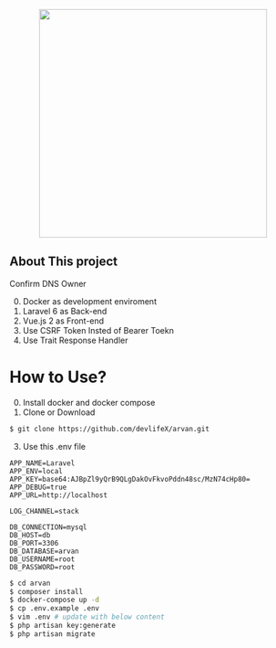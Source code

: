 <p align="center"><img src="https://res.cloudinary.com/dtfbvvkyp/image/upload/v1566331377/laravel-logolockup-cmyk-red.svg" width="400"></p>


## About This project
 Confirm DNS Owner
 
0) Docker as development enviroment 
1) Laravel 6 as Back-end  
2) Vue.js 2 as Front-end 
3) Use CSRF Token Insted of Bearer Toekn  
4) Use Trait Response Handler   


How to Use?
========
0) Install docker and docker compose
1) Clone or Download 
```bash
$ git clone https://github.com/devlifeX/arvan.git
```
3) Use this .env file
```plain
APP_NAME=Laravel
APP_ENV=local
APP_KEY=base64:AJBpZl9yQrB9QLgDakOvFkvoPddn48sc/MzN74cHp80=
APP_DEBUG=true
APP_URL=http://localhost

LOG_CHANNEL=stack

DB_CONNECTION=mysql
DB_HOST=db
DB_PORT=3306
DB_DATABASE=arvan
DB_USERNAME=root
DB_PASSWORD=root
```

```bash
$ cd arvan
$ composer install
$ docker-compose up -d
$ cp .env.example .env
$ vim .env # update with below content
$ php artisan key:generate
$ php artisan migrate
```
